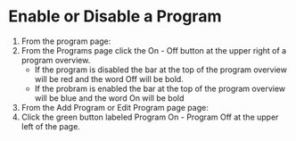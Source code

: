 # Enable or Disable a Program

1.  From the program page:
2.  From the Programs page click the On - Off button at the upper right of a program overview.
    -   If the program is disabled the bar at the top of the program overview will be red and the word Off will be bold.
    -   If the probram is enabled the bar at the top of the program overview will be blue and the word On will be bold
3.  From the Add Program or Edit Program page page:
4.  Click the green button labeled Program On - Program Off at the upper left of the page.

